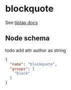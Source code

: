 # blockquote

See [tiptap docs](https://tiptap.dev/api/nodes/blockquote)

## Node schema

todo add attr author as string

```json
{
  "name": "blockquote",
  "groups": [
    "block"
  ]
}
```

